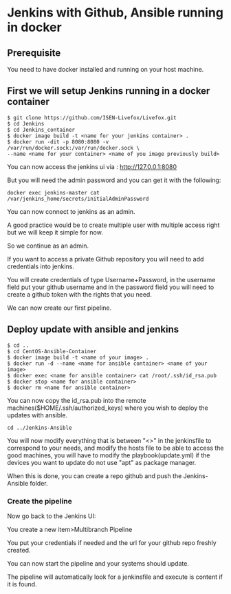 # Jenkins with Github, Ansible running in docker

## Prerequisite

You need to have docker installed and running on your host machine.

## First we will setup Jenkins running in a docker container


	$ git clone https://github.com/ISEN-Livefox/Livefox.git
	$ cd Jenkins
	$ cd Jenkins_container
	$ docker image build -t <name for your jenkins container> .
	$ docker run -dit -p 8080:8080 -v /var/run/docker.sock:/var/run/docker.sock \
	--name <name for your container> <name of you image previously build> 
	
You can now access the jenkins ui via : http://127.0.0.1:8080

But you will need the admin password and you can get it with the following:

`docker exec jenkins-master cat /var/jenkins_home/secrets/initialAdminPassword`

You can now connect to jenkins as an admin.

A good practice would be to create multiple user with multiple access right but we will keep it simple for now.

So we continue as an admin.

If you want to access a private Github repository you will need to add credentials into jenkins.

You will create credentials of type Username+Password, in the username field put your github username and in the password field you will need to create a github token with the rights that you need.

We can now create our first pipeline.

## Deploy update with ansible and jenkins

	$ cd ..
	$ cd CentOS-Ansible-Container
	$ docker image build -t <name of your image> .
	$ docker run -d --name <name for ansible container> <name of your image>
	$ docker exec <name for ansible container> cat /root/.ssh/id_rsa.pub
	$ docker stop <name for ansible container>
	$ docker rm <name for ansible container>

You can now copy the id_rsa.pub into the remote machines($HOME/.ssh/authorized_keys) where you wish to deploy the updates with ansible.

`cd ../Jenkins-Ansible`

You will now modify everything that is between "<>" in the jenkinsfile to correspond to your needs, and modify the hosts file to be able to access the good machines, you will have to modify the playbook(update.yml) if the devices you want to update do not use "apt" as package manager.

When this is done, you can create a repo github and push the Jenkins-Ansible folder.

### Create the pipeline

Now go back to the Jenkins UI:

You create a new item>Multibranch Pipeline
	
You put your credentials if needed and the url for your github repo freshly created.

You can now start the pipeline and your systems should update.

The pipeline will automatically look for a jenkinsfile and execute is content if it is found.	
	